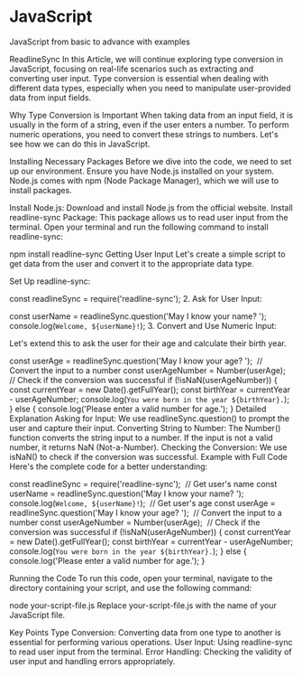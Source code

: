 # JavaScript
JavaScript from basic to advance with examples


ReadlineSync
In this Article, we will continue exploring type conversion in JavaScript, focusing on real-life scenarios such as extracting and converting user input. Type conversion is essential when dealing with different data types, especially when you need to manipulate user-provided data from input fields.

Why Type Conversion is Important
When taking data from an input field, it is usually in the form of a string, even if the user enters a number. To perform numeric operations, you need to convert these strings to numbers. Let's see how we can do this in JavaScript.

Installing Necessary Packages
Before we dive into the code, we need to set up our environment. Ensure you have Node.js installed on your system. Node.js comes with npm (Node Package Manager), which we will use to install packages.

Install Node.js: Download and install Node.js from the official website.
Install readline-sync Package: This package allows us to read user input from the terminal.
Open your terminal and run the following command to install readline-sync:

npm install readline-sync
Getting User Input
Let's create a simple script to get data from the user and convert it to the appropriate data type.

Set Up readline-sync:



const readlineSync = require('readline-sync');
2. Ask for User Input:




const userName = readlineSync.question('May I know your name? ');
console.log(`Welcome, ${userName}!`);
3. Convert and Use Numeric Input:

Let's extend this to ask the user for their age and calculate their birth year.




const userAge = readlineSync.question('May I know your age? ');
​
// Convert the input to a number
const userAgeNumber = Number(userAge);
​
// Check if the conversion was successful
if (!isNaN(userAgeNumber)) {
    const currentYear = new Date().getFullYear();
    const birthYear = currentYear - userAgeNumber;
    console.log(`You were born in the year ${birthYear}.`);
} else {
    console.log('Please enter a valid number for age.');
}
Detailed Explanation
Asking for Input: We use readlineSync.question() to prompt the user and capture their input.
Converting String to Number: The Number() function converts the string input to a number. If the input is not a valid number, it returns NaN (Not-a-Number).
Checking the Conversion: We use isNaN() to check if the conversion was successful.
Example with Full Code
Here's the complete code for a better understanding:

const readlineSync = require('readline-sync');
​
// Get user's name
const userName = readlineSync.question('May I know your name? ');
console.log(`Welcome, ${userName}!`);
​
// Get user's age
const userAge = readlineSync.question('May I know your age? ');
​
// Convert the input to a number
const userAgeNumber = Number(userAge);
​
// Check if the conversion was successful
if (!isNaN(userAgeNumber)) {
    const currentYear = new Date().getFullYear();
    const birthYear = currentYear - userAgeNumber;
    console.log(`You were born in the year ${birthYear}.`);
} else {
    console.log('Please enter a valid number for age.');
}

Running the Code
To run this code, open your terminal, navigate to the directory containing your script, and use the following command:

node your-script-file.js
Replace your-script-file.js with the name of your JavaScript file.

Key Points
Type Conversion: Converting data from one type to another is essential for performing various operations.
User Input: Using readline-sync to read user input from the terminal.
Error Handling: Checking the validity of user input and handling errors appropriately.

